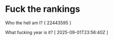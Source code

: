 # Fuck the rankings

Who the hell am I?
{ 22443595 }

What fucking year is it?
[ 2025-09-01T23:56:40Z ]
